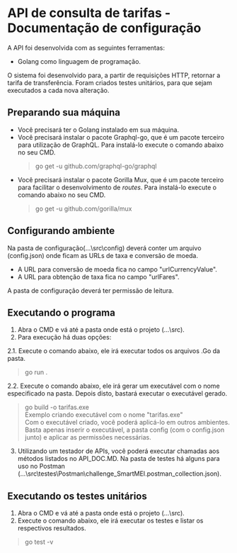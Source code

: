 
# API  de consulta de tarifas   - Documentação de configuração  

A API foi desenvolvida com as seguintes ferramentas:  
- Golang como linguagem de programação.  

O sistema foi desenvolvido para, a partir de requisições HTTP, retornar a tarifa de transferência.
Foram criados testes unitários, para que sejam executados a cada nova alteração.  

## Preparando sua máquina  
 - Você precisará ter o Golang instalado em sua máquina.  
 - Você precisará instalar o pacote Graphql-go, que é um pacote terceiro para utilização de GraphQL. Para instalá-lo execute o comando abaixo no seu CMD.  
	>go get -u github.com/graphql-go/graphql  
 - Você precisará instalar o pacote Gorilla Mux, que é um pacote terceiro para facilitar o desenvolvimento de _routes_. Para instalá-lo execute o comando abaixo no seu CMD.  
	>go get -u github.com/gorilla/mux   
		

## Configurando ambiente  
Na pasta de configuração(...\src\config) deverá conter um arquivo (config.json) onde ficam as URLs de taxa e conversão de moeda.  
 - A URL para conversão de moeda fica no campo "urlCurrencyValue".  
 - A URL para obtenção de taxa fica no campo "urlFares".  
 
A pasta de configuração deverá ter permissão de leitura.  

## Executando o programa  
 1. Abra o CMD e vá até a pasta onde está o projeto (...\src).  
 2. Para execução há duas opções:  

2.1. Execute o comando abaixo, ele irá executar todos os arquivos .Go da pasta.  
> go run .  
 
2.2. Execute o comando abaixo, ele irá gerar um executável com o nome especificado na pasta. Depois disto, bastará executar o executável gerado.  
> go build -o tarifas.exe  
Exemplo criando executável com o nome "tarifas.exe"  
Com o executável criado, você poderá aplicá-lo em outros ambientes. Basta apenas inserir o executável, a pasta config (com o config.json junto) e aplicar as permissões necessárias.  

3. Utilizando um testador de APIs, você poderá executar chamadas aos métodos listados no API_DOC.MD. Na pasta de testes há alguns para uso no Postman (...\src\testes\Postman\challenge_SmartMEI.postman_collection.json).  

## Executando os testes unitários  
1. Abra o CMD e vá até a pasta onde está o projeto (...\src).  
2. Execute o comando abaixo, ele irá executar os testes e listar os respectivos resultados.  
> go test -v


